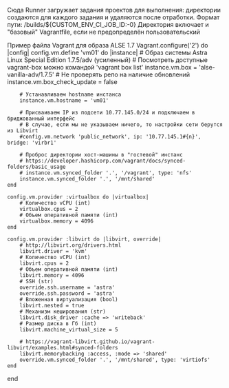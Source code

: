 Сюда Runner загружает задания проектов для выполнения: директории создаются для каждого задания и удаляются после отработки. Формат пути: /builds/${CUSTOM_ENV_CI_JOB_ID:-0}
Директория включает и "базовый" Vagrantfile, если не предопределён пользовательский

Пример файла Vagrant для образа ALSE 1.7
  Vagrant.configure('2') do |config|
    config.vm.define 'vm01' do |instance|
        # Образ системы Astra Linux Special Edition 1.7.5/adv (усиленный)
        # Посмотреть доступные vagrant-box можно командой 'vagrant box list'
        instance.vm.box = 'alse-vanilla-adv/1.7.5'
        # Не проверять репо на наличие обновлений
        instance.vm.box_check_update = false

        # Устанавливаем hostname инстанса
        instance.vm.hostname = 'vm01'

        # Присваиваем IP из подсети 10.77.145.0/24 и подключаем в бриджованный интерфейс
        # В случае, если мы не указываем ничего, то настройки сети берутся из Libvirt
        #config.vm.network 'public_network', ip: '10.77.145.1#{n}', bridge: 'virbr1'

        # Проброс директории хост-машины в "гостевой" инстанс
        # https://developer.hashicorp.com/vagrant/docs/synced-folders/basic_usage
        # instance.vm.synced_folder '.', '/vagrant', type: 'nfs'
        instance.vm.synced_folder '.', '/mnt/shared'
    end

    config.vm.provider :virtualbox do |virtualbox|
        # Количество vCPU (int)
        virtualbox.cpus = 2
        # Объем оперативной памяти (int)
        virtualbox.memory = 4096
    end

    config.vm.provider :libvirt do |libvirt, override|
        # http://libvirt.org/drivers.html
        libvirt.driver = 'kvm'
        # Количество vCPU (int)
        libvirt.cpus = 2
        # Объем оперативной памяти (int)
        libvirt.memory = 4096
        # SSH (str)
        override.ssh.username = 'astra'
        override.ssh.password = 'astra'
        # Вложенная виртуализация (bool)
        libvirt.nested = true
        # Механизм кеширования (str)
        libvirt.disk_driver :cache => 'writeback'
        # Размер диска в Гб (int)
        libvirt.machine_virtual_size = 5

        # https://vagrant-libvirt.github.io/vagrant-libvirt/examples.html#synced-folders
        libvirt.memorybacking :access, :mode => 'shared'
        override.vm.synced_folder '.', '/mnt/shared', type: 'virtiofs'
    end
end